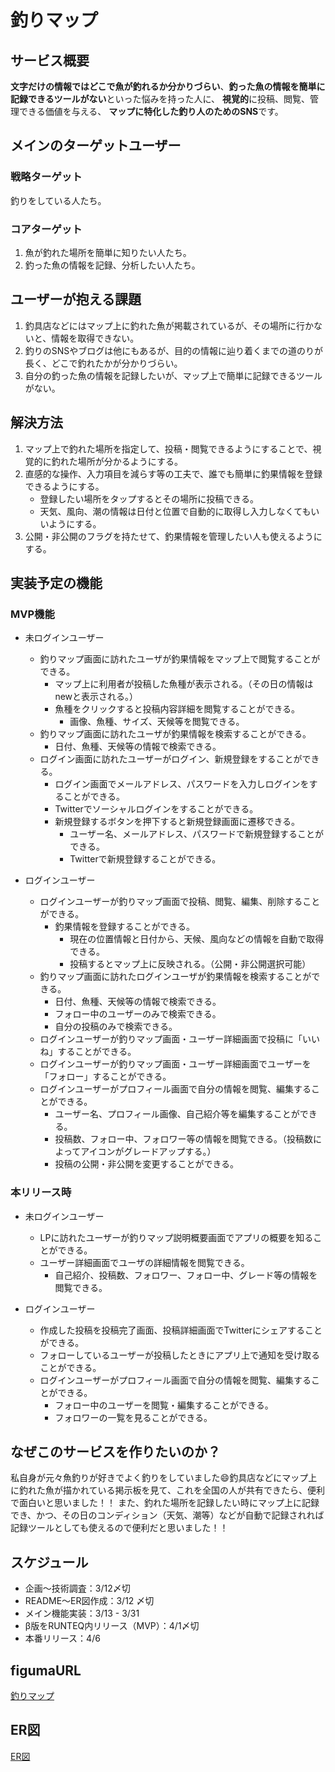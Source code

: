 # 釣りマップ

## サービス概要
**文字だけの情報ではどこで魚が釣れるか分かりづらい**、**釣った魚の情報を簡単に記録できるツールがない**といった悩みを持った人に、
**視覚的**に投稿、閲覧、管理できる価値を与える、
**マップに特化した釣り人のためのSNS**です。

## メインのターゲットユーザー
### 戦略ターゲット
釣りをしている人たち。
### コアターゲット
1. 魚が釣れた場所を簡単に知りたい人たち。
1. 釣った魚の情報を記録、分析したい人たち。

## ユーザーが抱える課題
1. 釣具店などにはマップ上に釣れた魚が掲載されているが、その場所に行かないと、情報を取得できない。
1. 釣りのSNSやブログは他にもあるが、目的の情報に辿り着くまでの道のりが長く、どこで釣れたかが分かりづらい。
1. 自分の釣った魚の情報を記録したいが、マップ上で簡単に記録できるツールがない。

## 解決方法
1. マップ上で釣れた場所を指定して、投稿・閲覧できるようにすることで、視覚的に釣れた場所が分かるようにする。
1. 直感的な操作、入力項目を減らす等の工夫で、誰でも簡単に釣果情報を登録できるようにする。
   - 登録したい場所をタップするとその場所に投稿できる。
   - 天気、風向、潮の情報は日付と位置で自動的に取得し入力しなくてもいいようにする。
1. 公開・非公開のフラグを持たせて、釣果情報を管理したい人も使えるようにする。

## 実装予定の機能
### MVP機能
- 未ログインユーザー
  - 釣りマップ画面に訪れたユーザが釣果情報をマップ上で閲覧することができる。
    - マップ上に利用者が投稿した魚種が表示される。（その日の情報はnewと表示される。）
    - 魚種をクリックすると投稿内容詳細を閲覧することができる。
      - 画像、魚種、サイズ、天候等を閲覧できる。
  - 釣りマップ画面に訪れたユーザが釣果情報を検索することができる。
    - 日付、魚種、天候等の情報で検索できる。
  - ログイン画面に訪れたユーザーがログイン、新規登録をすることができる。
    - ログイン画面でメールアドレス、パスワードを入力しログインをすることができる。
    - Twitterでソーシャルログインをすることができる。
    - 新規登録するボタンを押下すると新規登録画面に遷移できる。
      - ユーザー名、メールアドレス、パスワードで新規登録することができる。
      - Twitterで新規登録することができる。

- ログインユーザー
  - ログインユーザーが釣りマップ画面で投稿、閲覧、編集、削除することができる。
    - 釣果情報を登録することができる。
      - 現在の位置情報と日付から、天候、風向などの情報を自動で取得できる。
      - 投稿するとマップ上に反映される。（公開・非公開選択可能）
  - 釣りマップ画面に訪れたログインユーザが釣果情報を検索することができる。
    - 日付、魚種、天候等の情報で検索できる。
    - フォロー中のユーザーのみで検索できる。
    - 自分の投稿のみで検索できる。
  - ログインユーザーが釣りマップ画面・ユーザー詳細画面で投稿に「いいね」することができる。
  - ログインユーザーが釣りマップ画面・ユーザー詳細画面でユーザーを「フォロー」することができる。
  - ログインユーザーがプロフィール画面で自分の情報を閲覧、編集することができる。
    - ユーザー名、プロフィール画像、自己紹介等を編集することができる。
    - 投稿数、フォロー中、フォロワー等の情報を閲覧できる。（投稿数によってアイコンがグレードアップする。）
    - 投稿の公開・非公開を変更することができる。


### 本リリース時
- 未ログインユーザー
  - LPに訪れたユーザーが釣りマップ説明概要画面でアプリの概要を知ることができる。
  - ユーザー詳細画面でユーザの詳細情報を閲覧できる。
    - 自己紹介、投稿数、フォロワー、フォロー中、グレード等の情報を閲覧できる。

- ログインユーザー
  - 作成した投稿を投稿完了画面、投稿詳細画面でTwitterにシェアすることができる。
  - フォローしているユーザーが投稿したときにアプリ上で通知を受け取ることができる。
  - ログインユーザーがプロフィール画面で自分の情報を閲覧、編集することができる。
    - フォロー中のユーザーを閲覧・編集することができる。
    - フォロワーの一覧を見ることができる。

## なぜこのサービスを作りたいのか？
私自身が元々魚釣りが好きでよく釣りをしていました😄釣具店などにマップ上に釣れた魚が描かれている掲示板を見て、これを全国の人が共有できたら、便利で面白いと思いました！！
また、釣れた場所を記録したい時にマップ上に記録でき、かつ、その日のコンディション（天気、潮等）などが自動で記録されれば記録ツールとしても使えるので便利だと思いました！！

## スケジュール
- 企画〜技術調査：3/12〆切
- README〜ER図作成：3/12 〆切
- メイン機能実装：3/13 - 3/31
- β版をRUNTEQ内リリース（MVP）：4/1〆切
- 本番リリース：4/6

## figumaURL
[釣りマップ](https://www.figma.com/file/6F5NkdE9tBxx6NPSmfbeSq/Untitled?node-id=0%3A1&t=T3HP0UbAwhZAp4bq-1)

## ER図
[ER図](https://app.diagrams.net/#G1T9zkCCyWPuyNIkZp5JIIB4rF3riyKMkr)
